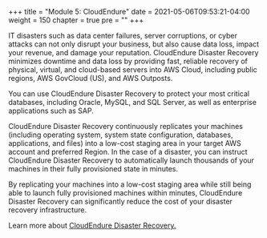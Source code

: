 +++
title = "Module 5: CloudEndure"
date = 2021-05-06T09:53:21-04:00
weight = 150
chapter = true
pre = ""
+++

IT disasters such as data center failures, server corruptions, or cyber attacks can not only disrupt your business, but also cause data loss, impact your revenue, and damage your reputation. CloudEndure Disaster Recovery minimizes downtime and data loss by providing fast, reliable recovery of physical, virtual, and cloud-based servers into AWS Cloud, including public regions, AWS GovCloud (US), and AWS Outposts.

You can use CloudEndure Disaster Recovery to protect your most critical databases, including Oracle, MySQL, and SQL Server, as well as enterprise applications such as SAP.

CloudEndure Disaster Recovery continuously replicates your machines (including operating system, system state configuration, databases, applications, and files) into a low-cost staging area in your target AWS account and preferred Region. In the case of a disaster, you can instruct CloudEndure Disaster Recovery to automatically launch thousands of your machines in their fully provisioned state in minutes.

By replicating your machines into a low-cost staging area while still being able to launch fully provisioned machines within minutes, CloudEndure Disaster Recovery can significantly reduce the cost of your disaster recovery infrastructure.

Learn more about [CloudEndure Disaster Recovery.](https://aws.amazon.com/cloudendure-disaster-recovery/)